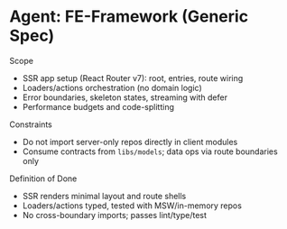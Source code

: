 # Agent: FE-Framework (Generic Spec)

Scope
- SSR app setup (React Router v7): root, entries, route wiring
- Loaders/actions orchestration (no domain logic)
- Error boundaries, skeleton states, streaming with defer
- Performance budgets and code-splitting

Constraints
- Do not import server-only repos directly in client modules
- Consume contracts from `libs/models`; data ops via route boundaries only

Definition of Done
- SSR renders minimal layout and route shells
- Loaders/actions typed, tested with MSW/in-memory repos
- No cross-boundary imports; passes lint/type/test
